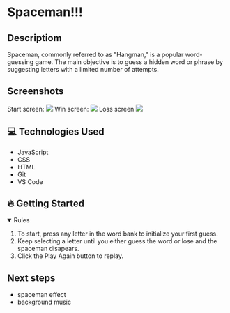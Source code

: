 # Spaceman!!!

## Descriptiom 

Spaceman, commonly referred to as "Hangman," is a popular word-guessing game. The main objective is to guess a hidden word or phrase by suggesting letters with a limited number of attempts.

## Screenshots 
Start screen:
<img src="https://i.imgur.com/IcbxdtK.png">
Win screen:
<img src="https://i.imgur.com/vboHIyJ.png">
Loss screen
<img src="https://i.imgur.com/2YDbqJs.png">

##  💻 Technologies Used 
- JavaScript  
- CSS
- HTML
- Git
- VS Code

## 🔥 Getting Started 
<details open>
<summary> Rules </summary>

1. To start, press any letter in the word bank to initialize your first guess.
2. Keep selecting a letter until you either guess the word or lose and the spaceman disapears. 
3. Click the Play Again button to replay.

</details>

## Next steps 
- spaceman effect 
- background music 
